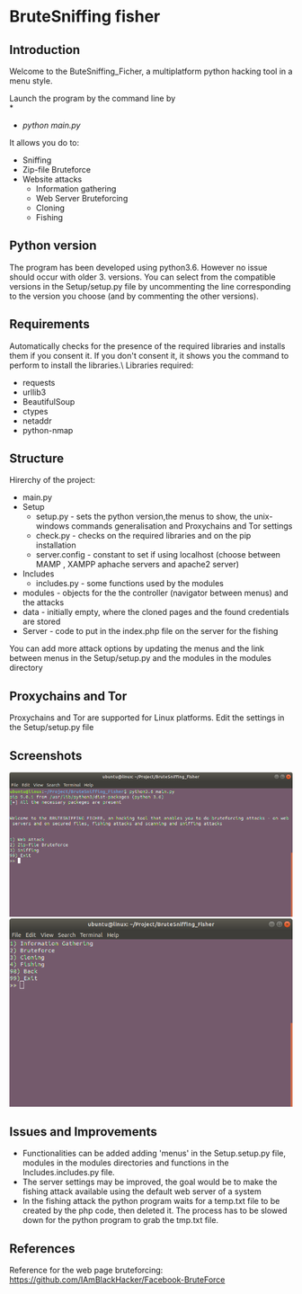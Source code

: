 # BruteSniffing fisher

## Introduction
Welcome to the ButeSniffing_Ficher, a multiplatform python hacking tool in a menu style.</br>

Launch the program by the command line by</br>
*
  * _python main.py_
   
It allows you do to:
* Sniffing
* Zip-file Bruteforce
* Website attacks
    * Information gathering
    * Web Server Bruteforcing
    * Cloning
    * Fishing

## Python version
The program has been developed using python3.6. However no issue should occur with older 3. versions.
You can select from the compatible versions in the Setup/setup.py file by uncommenting the line corresponding to the version you choose (and by commenting the other versions).

## Requirements
Automatically checks for the presence of the required libraries and installs them if you consent it. If you don't consent it, it shows you the command to perform to install the libraries.\\
Libraries required:
* requests
* urllib3
* BeautifulSoup
* ctypes
* netaddr
* python-nmap

## Structure
Hirerchy of the project:
* main.py
* Setup
    * setup.py - sets the python version,the menus to show, the unix-windows commands generalisation and Proxychains and Tor settings
    * check.py - checks on the required libraries and on the pip installation
    * server.config - constant to set if using localhost (choose between MAMP , XAMPP aphache servers and apache2 server)
* Includes
    * includes.py - some functions used by the modules
* modules - objects for the the controller (navigator between menus) and the attacks
* data - initially empty, where the cloned pages and the found credentials are stored
* Server - code to put in the index.php file on the server for the fishing

You can add more attack options by updating the menus and the link between menus in the Setup/setup.py and the modules in the modules directory

## Proxychains and Tor
Proxychains and Tor are supported for Linux platforms. Edit the settings in the Setup/setup.py file

## Screenshots

<img src="Screenshot/introMenu.png">
<img src="Screenshot/webAttackMenu.png">

## Issues and Improvements
* Functionalities can be added adding 'menus' in the Setup.setup.py file, modules in the modules directories and functions in the Includes.includes.py file.
* The server settings may be improved, the goal would be to make the fishing attack available using the default web server of a system
* In the fishing attack the python program waits for a temp.txt file to be created by the php code, then deleted it. The process has to be slowed down for the python program to grab the tmp.txt file.

## References
Reference for the web page bruteforcing: https://github.com/IAmBlackHacker/Facebook-BruteForce
